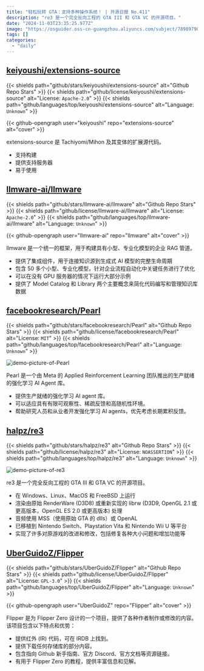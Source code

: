 ```yaml
---
title: "轻松玩转 GTA：支持多种操作系统！ | 开源日报 No.411"
description: "re3 是一个完全反向工程的 GTA III 和 GTA VC 的开源项目。"
date: "2024-11-03T23:35:25.977Z"
image: "https://osguider.oss-cn-guangzhou.aliyuncs.com/subject/7898979095e325bac67eeca5a0c61f91.png"
tags: []
categories:
  - "daily"
---
```


## [keiyoushi/extensions-source](https://github.com/keiyoushi/extensions-source)

{{< shields path="github/stars/keiyoushi/extensions-source" alt="Github Repo Stars" >}} {{< shields path="github/license/keiyoushi/extensions-source" alt="License: `Apache-2.0`" >}} {{< shields path="github/languages/top/keiyoushi/extensions-source" alt="Language: `Unknown`" >}}

{{< github-opengraph user="keiyoushi" repo="extensions-source" alt="cover" >}}

extensions-source 是 Tachiyomi/Mihon 及其变体的扩展源代码。

- 支持构建
- 提供支持服务器
- 易于使用
  
## [llmware-ai/llmware](https://github.com/llmware-ai/llmware)

{{< shields path="github/stars/llmware-ai/llmware" alt="Github Repo Stars" >}} {{< shields path="github/license/llmware-ai/llmware" alt="License: `Apache-2.0`" >}} {{< shields path="github/languages/top/llmware-ai/llmware" alt="Language: `Unknown`" >}}

{{< github-opengraph user="llmware-ai" repo="llmware" alt="cover" >}}

llmware 是一个统一的框架，用于构建具有小型、专业化模型的企业 RAG 管道。

- 提供了集成组件，用于连接知识源到生成式 AI 模型的完整生命周期
- 包含 50 多个小型、专业化模型，针对企业流程自动化中关键任务进行了优化
- 可以在没有 GPU 服务器的情况下运行大部分示例
- 提供了 Model Catalog 和 Library 两个主要概念来简化代码编写和管理知识库数据
  
## [facebookresearch/Pearl](https://github.com/facebookresearch/Pearl)

{{< shields path="github/stars/facebookresearch/Pearl" alt="Github Repo Stars" >}} {{< shields path="github/license/facebookresearch/Pearl" alt="License: `MIT`" >}} {{< shields path="github/languages/top/facebookresearch/Pearl" alt="Language: `Unknown`" >}}

![demo-picture-of-Pearl](https://static.osguider.com/subject/github/facebookresearch/Pearl/c3e35d55af38887e8ac6463fac27006e.png)

Pearl 是一个由 Meta 的 Applied Reinforcement Learning 团队推出的生产就绪的强化学习 AI Agent 库。

- 提供生产就绪的强化学习 AI agent 库。
- 可以适应具有有限可观察性、稀疏反馈和高随机性环境。
- 帮助研究人员和从业者开发强化学习 AI agents，优先考虑长期累积反馈。
  
## [halpz/re3](https://github.com/halpz/re3)

{{< shields path="github/stars/halpz/re3" alt="Github Repo Stars" >}} {{< shields path="github/license/halpz/re3" alt="License: `NOASSERTION`" >}} {{< shields path="github/languages/top/halpz/re3" alt="Language: `Unknown`" >}}

![demo-picture-of-re3](https://static.osguider.com/subject/github/halpz/re3/1e4da1cc9f4c4aa63a69cc2ad374c0b6.png)

re3 是一个完全反向工程的 GTA III 和 GTA VC 的开源项目。

- 在 Windows、Linux、MacOS 和 FreeBSD 上运行
- 渲染由原始 RenderWare (D3D8) 或重新实现的 librw (D3D9, OpenGL 2.1 或更高版本，OpenGL ES 2.0 或更高版本) 处理
- 音频使用 MSS（使用原始 GTA 的 dlls）或 OpenAL
- 已移植到 Nintendo Switch、Playstation Vita 和 Nintendo Wii U 等平台
- 实现了许多对原游戏的改进和修改，包括修复各种大小问题和增加功能等
  
## [UberGuidoZ/Flipper](https://github.com/UberGuidoZ/Flipper)

{{< shields path="github/stars/UberGuidoZ/Flipper" alt="Github Repo Stars" >}} {{< shields path="github/license/UberGuidoZ/Flipper" alt="License: `GPL-3.0`" >}} {{< shields path="github/languages/top/UberGuidoZ/Flipper" alt="Language: `Unknown`" >}}

{{< github-opengraph user="UberGuidoZ" repo="Flipper" alt="cover" >}}

Flipper 是为 Flipper Zero 设计的一个项目，提供了各种作者制作或修改的内容。该项目包含以下特点和优势：

- 提供红外 (IR) 代码，可在 IRDB 上找到。
- 提供下载任何存储库的部分内容。
- 包含指向 Github 新手指南、官方 Discord、官方文档等资源链接。
- 有用于 Flipper Zero 的教程，提供丰富信息和见解。
  
